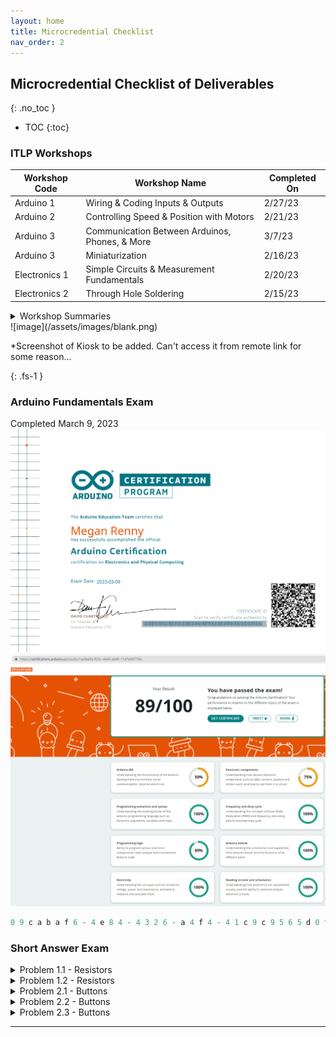 ```yaml
---
layout: home
title: Microcredential Checklist
nav_order: 2
---
```

## Microcredential Checklist of Deliverables
{: .no_toc }

- TOC
{:toc}
### ITLP Workshops
<div class="datatable-begin"></div>

|Workshop Code                               |Workshop Name                              |Completed On|
|--------------------------------------------|-------------------------------------------|------------|
|Arduino 1                                   | Wiring & Coding Inputs & Outputs          | 2/27/23    |
|Arduino 2                                   | Controlling Speed & Position with Motors  | 2/21/23    |
|Arduino 3                                   | Communication Between Arduinos, Phones, & More| 3/7/23     |
|Arduino 3                                   | Miniaturization                           | 2/16/23    |
|Electronics 1                               | Simple Circuits & Measurement Fundamentals| 2/20/23    |
|Electronics 2                               | Through Hole Soldering                    | 2/15/23    |

<div class="datatable-end"></div>
<details>
<summary>Workshop Summaries</summary>
<br>
<dl>
  <dt>Wiring & Coding Inputs & Outputs</dt>
  <dd>In this workshop, we learned about using the Arduino IDE. We learned how to control LEDs using the Blink example, but also about how to contorl the LED with a variable resistor. Important aspects of coding with Arduino IDE were addressed like specifying pin modes, what to put in the setup vs loop, etc.</dd>
  <dt>Controlling Speed & Position with Motors</dt>
  <dd>In this workshop, we learned how to motors and servos worked, and some special requirements for them including the use of capacitors, the correc voltages, and diodes to ensure these parts were taken care of well. We also learned about using PWM and duty cycles to obtain "analog" voltages from digital ports</dd>
  <dt>Communication Between Arduinos, Phones & More</dt>
  <dd>In this workshop, we learned about how microcontrollers talk to each other by serial, TX/RX, and SPI. We then learned how to attach a BLE module to an Uno so that we could send commands to the microcontroller from our phones. Finally, we learned how to speak to a secondary microcontroller over a 2.5 GHz radio signal.</dd>
  <dt>Miniaturization</dt>
  <dd>In this workshop, we learned about hte basic requirements for a microcontroller, and how much development boards include beyond just the "brain." The major requirements to use a microcontroller include: a brain, a programmer, power supply/regulation, and a clock.</dd>
  <dt>Simple Circuits & Measurement Fundamentals</dt>
  <dd>In this workshop we learned about the basics of measuring voltage and current using a handheld multimeter. We also learned a bit about the importance of knowing these things to ensure the current and power through components is appropriate for their ratings.</dd>
  <dt>Through Hole Soldering</dt>
  <dd>In this workshop we worked on good soldering techniques. We generally aim for a Hershey kiss shape. Soldering provides electrical contact, but also mechanical support to the component.</dd>
</dl>
</details>
![image](/assets/images/blank.png)
<p>
*Screenshot of Kiosk to be added. Can't access it from remote link for some reason...</p>
{: .fs-1 }

### Arduino Fundamentals Exam
Completed March 9, 2023
![image](/assets/images/certification.png)
![image](/assets/images/examScore.png)
```python
0 9 c a b a f 6 - 4 e 8 4 - 4 3 2 6 - a 4 f 4 - 4 1 c 9 c 9 5 6 5 d 0 f
```

### Short Answer Exam
<details>
<summary>Problem 1.1 - Resistors</summary>
<br>
<dl>
<dt>a</dt>
<dd>The resistor limits the current preventing rapid discharge/short circuit of the battery/voltage source.</dd>
<dt>b</dt>
<dd>V=IR or I=V/R</dd>
<dt>c</dt>
<dd>Short circuit, rapid discharge, likely rapid heating of the battery as it exothermically discharges. Sad things :C</dd>
</dl>
</details>
<details>
<summary>Problem 1.2 - Resistors</summary>
<br>
<dl>
<dt>a</dt>
<dd>This circuit will have 3 voltages where hte voltage drops twice from the positive terminal of the battery to the negative terminal of the battery (assumed to be ground). The current through the circuit will be less than in part 1 as we now have a higher tot al resistance.</dd>
<dt>b</dt>
<dd> i) N1 will be half V1. ii) N1 will be less than half V1. iii) N1 will be greater than half V1.
</dd>
<dt>c</dt>
<dd>If you were to use the voltage at N1 as an input to another component, then yes, the relative resistances would matter as this is essentially a potentiometer/variable resistor.</dd>
<dt>d</dt>
<dd>See last answer, but also, if R1 and R2 were two pieces of metal with dissimilar thermoelectric properties, you could likely make a thermocouple junction by measuring the voltage at N1.</dd>
</dl>
</details>
<details>
<summary>Problem 2.1 - Buttons</summary>
<br>
<dl>
<dt>a</dt>
<dd>I would suggest any of the digital pins set to pullup mode using pinMode(INPUT_PULLUP)</dd>
<dt>b</dt>
<dd>If you connect it to digital 8, you oculd use pinMode(8,INPUT_PULLUP); in the setup, and then have in the loop something like: bool button = digitalRead(2); Serial.println(button); delay(500);</dd>
<dt>c</dt>
<dd>Because we're normally pulling UP i) Lo/0/false ii)Hi/1/true</dd>
</dl>
</details>
<details>
<summary>Problem 2.2 - Buttons</summary>
<br>
<dl>
<dt>a</dt>
<dd>If pin 8 is connected to the dotted line, then its Hi for both i and ii because its connected to the digital logic voltage of the Uno.</dd>
<dt>b</dt>
<dd> Short Circuit? [Two versions of 5V connected to ground]
</dd>
</dl>
</details>
<details>
<summary>Problem 2.3 - Buttons</summary>
<br>
<dl>
<dt>a</dt>
<dd>i) It should be Lo when the switch it closed, ii) and then Hi when open [because if it floats when set to pullup, it pulls up]</dd>
<dt>b</dt>
<dd> The resistor prevents the top voltage from touching the pullup pin. This makes it so that the pin is is always reading under the max voltage. Its pinmode makes it so that it is essentially a boolean value set to true if and only if it is touching ground voltage. </dd>
<dt>c</dt>
<dd>You want to chose a resistor value such that when the switch is open, the voltage is reasonably in the middle of 0 and 5V: a high enough R so that it does not think its short circuited to 5V, but also a low enough R so that it does not think there is no voltage on the other side of the resistor (although, you could probably get away a super high resistance [essentially open circuit] because the circuit will work without that connection anyway)</dd>
<dt>d</dt>
<dd>For this particular circuit, I could have an LED between 5V and R. When the switch is closed, The LED will go on as there is now a pathway between 5V>LED>R>GND. When the switch is closed, pin 8 should now also read Lo and I would be able to tell when the LED is on.</dd>
</dl>
</details>

---
[Just the Docs]: https://just-the-docs.github.io/just-the-docs/
[GitHub Pages]: https://docs.github.com/en/pages
[README]: https://github.com/just-the-docs/just-the-docs-template/blob/main/README.md
[Jekyll]: https://jekyllrb.com
[GitHub Pages / Actions workflow]: https://github.blog/changelog/2022-07-27-github-pages-custom-github-actions-workflows-beta/
[use this template]: https://github.com/just-the-docs/just-the-docs-template/generate